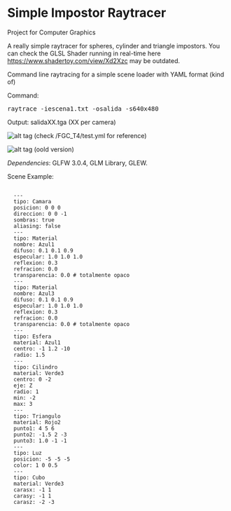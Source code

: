 Simple Impostor Raytracer
==============

Project for Computer Graphics

A really simple raytracer for spheres, cylinder and triangle impostors. You can check the GLSL Shader running in real-time here https://www.shadertoy.com/view/Xd2Xzc may be outdated.

Command line raytracing for a simple scene loader with YAML format (kind of)

Command: <pre>raytrace -iescena1.txt -osalida -s640x480</pre>

Output: salidaXX.tga (XX per camera)

![alt tag](http://i.imgur.com/mCrFV9z.jpg)
(check /FGC_T4/test.yml for reference)

![alt tag](http://i.imgur.com/ZrcFNC2.png)
(oold version)

*Dependencies*: GLFW 3.0.4, GLM Library, GLEW.

Scene Example:
<pre><code>
  ---
  tipo: Camara
  posicion: 0 0 0
  direccion: 0 0 -1
  sombras: true
  aliasing: false
  ---
  tipo: Material
  nombre: Azul1
  difuso: 0.1 0.1 0.9
  especular: 1.0 1.0 1.0
  reflexion: 0.3
  refracion: 0.0
  transparencia: 0.0 # totalmente opaco
  ---
  tipo: Material
  nombre: Azul3
  difuso: 0.1 0.1 0.9
  especular: 1.0 1.0 1.0
  reflexion: 0.3
  refracion: 0.0
  transparencia: 0.0 # totalmente opaco
  ---
  tipo: Esfera
  material: Azul1
  centro: -1 1.2 -10
  radio: 1.5
  ---
  tipo: Cilindro
  material: Verde3
  centro: 0 -2
  eje: Z
  radio: 1
  min: -2
  max: 3
  ---
  tipo: Triangulo
  material: Rojo2
  punto1: 4 5 6
  punto2: -1.5 2 -3
  punto3: 1.0 -1 -1
  ---
  tipo: Luz
  posicion: -5 -5 -5
  color: 1 0 0.5
  ---
  tipo: Cubo
  material: Verde3
  carasx: -1 1
  carasy: -1 1
  carasz: -2 -3
</code></pre>
